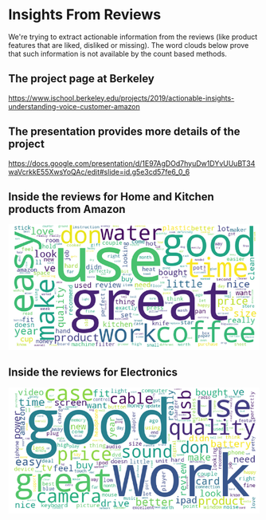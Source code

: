 # Insights From Reviews
We're trying to extract actionable information from the reviews (like product features that are liked, disliked or missing). 
The word clouds below prove that such information is not available by the count based methods. 

## The project page at Berkeley
https://www.ischool.berkeley.edu/projects/2019/actionable-insights-understanding-voice-customer-amazon

## The presentation provides more details of the project
https://docs.google.com/presentation/d/1E97AgDOd7hyuDw1DYvUUuBT34waVcrkkE55XwsYoQAc/edit#slide=id.g5e3cd57fe6_0_6

## Inside the reviews for Home and Kitchen products from Amazon

![](./pictures/wc-home-kitchen.png)

## Inside the reviews for Electronics

![](./pictures/wc-electronics.png)

